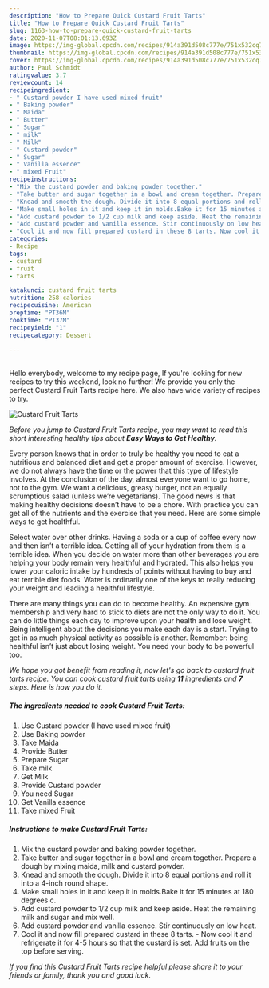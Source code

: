 ```yaml
---
description: "How to Prepare Quick Custard Fruit Tarts"
title: "How to Prepare Quick Custard Fruit Tarts"
slug: 1163-how-to-prepare-quick-custard-fruit-tarts
date: 2020-11-07T08:01:13.693Z
image: https://img-global.cpcdn.com/recipes/914a391d508c777e/751x532cq70/custard-fruit-tarts-recipe-main-photo.jpg
thumbnail: https://img-global.cpcdn.com/recipes/914a391d508c777e/751x532cq70/custard-fruit-tarts-recipe-main-photo.jpg
cover: https://img-global.cpcdn.com/recipes/914a391d508c777e/751x532cq70/custard-fruit-tarts-recipe-main-photo.jpg
author: Paul Schmidt
ratingvalue: 3.7
reviewcount: 14
recipeingredient:
- " Custard powder I have used mixed fruit"
- " Baking powder"
- " Maida"
- " Butter"
- " Sugar"
- " milk"
- " Milk"
- " Custard powder"
- " Sugar"
- " Vanilla essence"
- " mixed Fruit"
recipeinstructions:
- "Mix the custard powder and baking powder together."
- "Take butter and sugar together in a bowl and cream together. Prepare a dough by mixing maida, milk and custard powder."
- "Knead and smooth the dough. Divide it into 8 equal portions and roll it into a 4-inch round shape."
- "Make small holes in it and keep it in molds.Bake it for 15 minutes at 180 degrees c."
- "Add custard powder to 1/2 cup milk and keep aside. Heat the remaining milk and sugar and mix well."
- "Add custard powder and vanilla essence. Stir continuously on low heat."
- "Cool it and now fill prepared custard in these 8 tarts. Now cool it and refrigerate it for 4-5 hours so that the custard is set. Add fruits on the top before serving."
categories:
- Recipe
tags:
- custard
- fruit
- tarts

katakunci: custard fruit tarts 
nutrition: 258 calories
recipecuisine: American
preptime: "PT36M"
cooktime: "PT37M"
recipeyield: "1"
recipecategory: Dessert

---
```

<br>
Hello everybody, welcome to my recipe page, If you're looking for new recipes to try this weekend, look no further! We provide you only the perfect Custard Fruit Tarts recipe here. We also have wide variety of recipes to try.
<br>


![Custard Fruit Tarts](https://img-global.cpcdn.com/recipes/914a391d508c777e/751x532cq70/custard-fruit-tarts-recipe-main-photo.jpg)

<i>Before you jump to Custard Fruit Tarts recipe, you may want to read this short interesting healthy tips about <strong>Easy Ways to Get Healthy</strong>.</i>

Every person knows that in order to truly be healthy you need to eat a nutritious and balanced diet and get a proper amount of exercise. However, we do not always have the time or the power that this type of lifestyle involves. At the conclusion of the day, almost everyone want to go home, not to the gym. We want a delicious, greasy burger, not an equally scrumptious salad (unless we’re vegetarians). The good news is that making healthy decisions doesn’t have to be a chore. With practice you can get all of the nutrients and the exercise that you need. Here are some simple ways to get healthful.

Select water over other drinks. Having a soda or a cup of coffee every now and then isn’t a terrible idea. Getting all of your hydration from them is a terrible idea. When you decide on water more than other beverages you are helping your body remain very healthful and hydrated. This also helps you lower your caloric intake by hundreds of points without having to buy and eat terrible diet foods. Water is ordinarily one of the keys to really reducing your weight and leading a healthful lifestyle.

There are many things you can do to become healthy. An expensive gym membership and very hard to stick to diets are not the only way to do it. You can do little things each day to improve upon your health and lose weight. Being intelligent about the decisions you make each day is a start. Trying to get in as much physical activity as possible is another. Remember: being healthful isn’t just about losing weight. You need your body to be powerful too. 


<i>We hope you got benefit from reading it, now let's go back to custard fruit tarts recipe. You can cook custard fruit tarts using <strong>11</strong> ingredients and <strong>7</strong> steps. Here is how you do it.
</i>

##### The ingredients needed to cook Custard Fruit Tarts:

1. Use  Custard powder (I have used mixed fruit)
1. Use  Baking powder
1. Take  Maida
1. Provide  Butter
1. Prepare  Sugar
1. Take  milk
1. Get  Milk
1. Provide  Custard powder
1. You need  Sugar
1. Get  Vanilla essence
1. Take  mixed Fruit


##### Instructions to make Custard Fruit Tarts:

1. Mix the custard powder and baking powder together.
1. Take butter and sugar together in a bowl and cream together. Prepare a dough by mixing maida, milk and custard powder.
1. Knead and smooth the dough. Divide it into 8 equal portions and roll it into a 4-inch round shape.
1. Make small holes in it and keep it in molds.Bake it for 15 minutes at 180 degrees c.
1. Add custard powder to 1/2 cup milk and keep aside. Heat the remaining milk and sugar and mix well.
1. Add custard powder and vanilla essence. Stir continuously on low heat.
1. Cool it and now fill prepared custard in these 8 tarts. - Now cool it and refrigerate it for 4-5 hours so that the custard is set. Add fruits on the top before serving.


<i>If you find this Custard Fruit Tarts recipe helpful please share it to your friends or family, thank you and good luck.</i>
